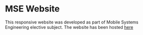 MSE Website
===========

This responsive website was developed as part of Mobile Systems Engineering elective subject. The website has been hosted [here](http://sunilkumarc.in/mse-website)